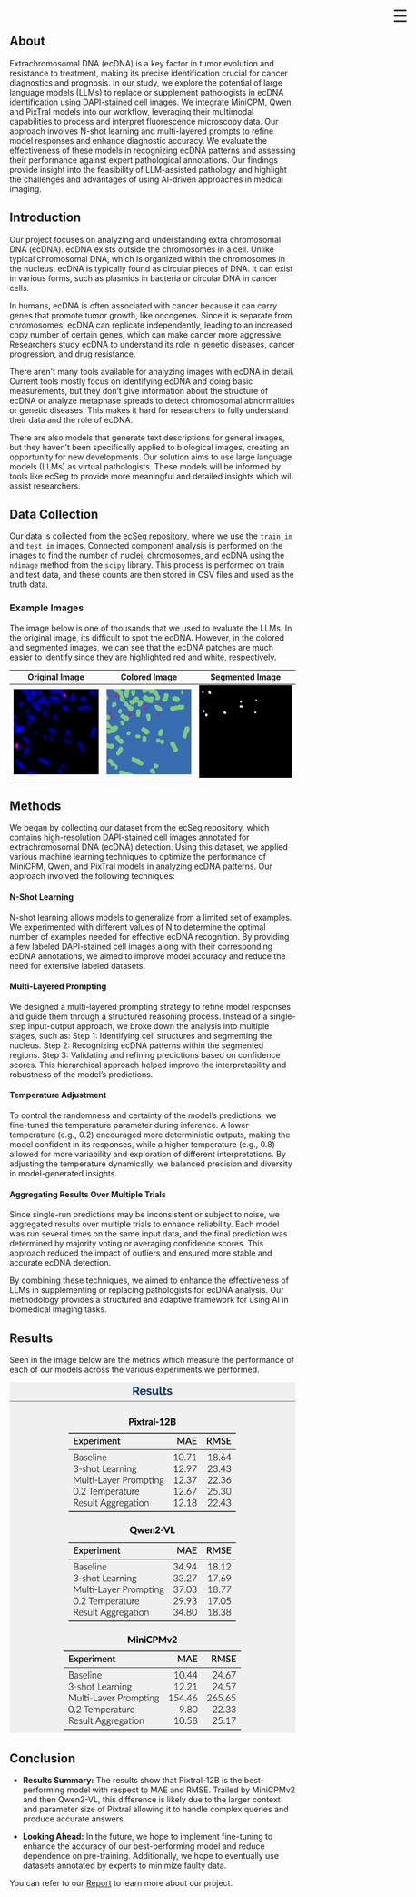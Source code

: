 <div class="dropdown">
  <button class="dropdown-btn">&#9776;</button>
  <div class="dropdown-content">
    <a href="https://drive.google.com/file/d/1fUlyA04YsPJrzd9bR7hXbBvEN6yPi5TV/view?usp=sharing" target="_blank">Report</a>
  </div>
</div>

<style>
  .dropdown {
    position: absolute;
    right: 20px;
    top: 20px;
    z-index: 100;
  }

  .dropdown-btn {
    font-size: 30px;
    background-color: transparent;
    border: none;
    cursor: pointer;
    color: #333;
    padding: 10px;
    display: block;
  }

  /* Styling for the dropdown content */
  .dropdown-content {
    display: none;
    position: absolute;
    background-color: #f9f9f9;
    min-width: 160px;
    box-shadow: 0px 8px 16px rgba(0, 0, 0, 0.2);
    z-index: 1;
    right: 0;
  }

  .dropdown-content a {
    color: black;
    padding: 12px 16px;
    text-decoration: none;
    display: block;
  }

  .dropdown-content a:hover {
    background-color: #f1f1f1;
  }
</style>

<script>
  // Get the dropdown button and dropdown content
  const dropdownBtn = document.querySelector('.dropdown-btn');
  const dropdownContent = document.querySelector('.dropdown-content');

  // Add an event listener to toggle the dropdown on button click
  dropdownBtn.addEventListener('click', function() {
    // Toggle the display property between block and none
    if (dropdownContent.style.display === 'block') {
      dropdownContent.style.display = 'none';
    } else {
      dropdownContent.style.display = 'block';
    }
  });
</script>


## About
Extrachromosomal DNA (ecDNA) is a key factor in tumor evolution and resistance to treatment, making its precise identification crucial for cancer diagnostics and prognosis. In our study, we explore the potential of large language models (LLMs) to replace or supplement pathologists in ecDNA identification using DAPI-stained cell images. We integrate MiniCPM, Qwen, and PixTral models into our workflow, leveraging their multimodal capabilities to process and interpret fluorescence microscopy data. Our approach involves N-shot learning and multi-layered prompts to refine model responses and enhance diagnostic accuracy. We evaluate the effectiveness of these models in recognizing ecDNA patterns and assessing their performance against expert pathological annotations. Our findings provide insight into the feasibility of LLM-assisted  pathology and highlight the challenges and advantages of using AI-driven approaches in medical imaging.

## Introduction
Our project focuses on analyzing and understanding extra chromosomal DNA (ecDNA). ecDNA exists outside the chromosomes in a cell. Unlike typical chromosomal DNA, which is organized within the chromosomes in the nucleus, ecDNA is typically found as circular pieces of DNA. It can exist in various forms, such as plasmids in bacteria or circular DNA in cancer cells.

In humans, ecDNA is often associated with cancer because it can carry genes that promote tumor growth, like oncogenes. Since it is separate from chromosomes, ecDNA can replicate independently, leading to an increased copy number of certain genes, which can make cancer more aggressive. Researchers study ecDNA to understand its role in genetic diseases, cancer progression, and drug resistance.

There aren't many tools available for analyzing images with ecDNA in detail. Current tools mostly focus on identifying ecDNA and doing basic measurements, but they don’t give information about the structure of ecDNA or analyze metaphase spreads to detect chromosomal abnormalities or genetic diseases. This makes it hard for researchers to fully understand their data and the role of ecDNA.

There are also models that generate text descriptions for general images, but they haven’t been specifically applied to biological images, creating an opportunity for new developments. Our solution aims to use large language models (LLMs) as virtual pathologists. These models will be informed by tools like ecSeg to provide more meaningful and detailed insights which will assist researchers.

## Data Collection
Our data is collected from the <a href="https://data.mendeley.com/datasets/m7n3zvg539/6">ecSeg repository</a>, where we use the `train_im` and `test_im` images. Connected component analysis is performed on the images to find the number of nuclei, chromosomes, and ecDNA using the `ndimage` method from the `scipy` library. This process is performed on train and test data, and these counts are then stored in CSV files and used as the truth data.

### Example Images
The image below is one of thousands that we used to evaluate the LLMs. In the original image, its difficult to
spot the ecDNA. However, in the colored and segmented images, we can see that the ecDNA patches are much easier to identify since they are highlighted red and white, respectively.

Original Image            |  Colored Image            | Segmented Image
:-------------------------:|:-------------------------:|:--------------------:                                         
![](./images/actual.png)  |  ![](./images/colored.png)  | ![](./images/segmentation_image.png)

## Methods
We began by collecting our dataset from the ecSeg repository, which contains high-resolution DAPI-stained cell images annotated for extrachromosomal DNA (ecDNA) detection. Using this dataset, we applied various machine learning techniques to optimize the performance of MiniCPM, Qwen, and PixTral models in analyzing ecDNA patterns. Our approach involved the following techniques:

#### **N-Shot Learning**
N-shot learning allows models to generalize from a limited set of examples. We experimented with different values of N to determine the optimal number of examples needed for effective ecDNA recognition. By providing a few labeled DAPI-stained cell images along with their corresponding ecDNA annotations, we aimed to improve model accuracy and reduce the need for extensive labeled datasets.

#### **Multi-Layered Prompting**
We designed a multi-layered prompting strategy to refine model responses and guide them through a structured reasoning process. Instead of a single-step input-output approach, we broke down the analysis into multiple stages, such as:
Step 1: Identifying cell structures and segmenting the nucleus.
Step 2: Recognizing ecDNA patterns within the segmented regions.
Step 3: Validating and refining predictions based on confidence scores.
This hierarchical approach helped improve the interpretability and robustness of the model’s predictions.

#### **Temperature Adjustment**
To control the randomness and certainty of the model’s predictions, we fine-tuned the temperature parameter during inference. A lower temperature (e.g., 0.2) encouraged more deterministic outputs, making the model confident in its responses, while a higher temperature (e.g., 0.8) allowed for more variability and exploration of different interpretations. By adjusting the temperature dynamically, we balanced precision and diversity in model-generated insights.

#### **Aggregating Results Over Multiple Trials**
Since single-run predictions may be inconsistent or subject to noise, we aggregated results over multiple trials to enhance reliability. Each model was run several times on the same input data, and the final prediction was determined by majority voting or averaging confidence scores. This approach reduced the impact of outliers and ensured more stable and accurate ecDNA detection.

By combining these techniques, we aimed to enhance the effectiveness of LLMs in supplementing or replacing pathologists for ecDNA analysis. Our methodology provides a structured and adaptive framework for using AI in biomedical imaging tasks.

## Results
Seen in the image below are the metrics which measure the performance of each of our models across the various experiments we performed.

![Results Table](./images/results.png)

## Conclusion

- **Results Summary:** The results show that Pixtral-12B is the best-performing model with respect to MAE and RMSE. Trailed by MiniCPMv2 and then Qwen2-VL, this difference is likely due to the larger context and parameter size of Pixtral allowing it to handle complex queries and produce accurate answers.
    
- **Looking Ahead:** In the future, we hope to implement fine-tuning to enhance the accuracy of our best-performing model and reduce dependence on pre-training. Additionally, we hope to eventually use datasets annotated by experts to minimize faulty data.

You can refer to our <a href="https://drive.google.com/file/d/1fUlyA04YsPJrzd9bR7hXbBvEN6yPi5TV/view?usp=sharing" target="_blank">Report</a> to learn more about our project.
